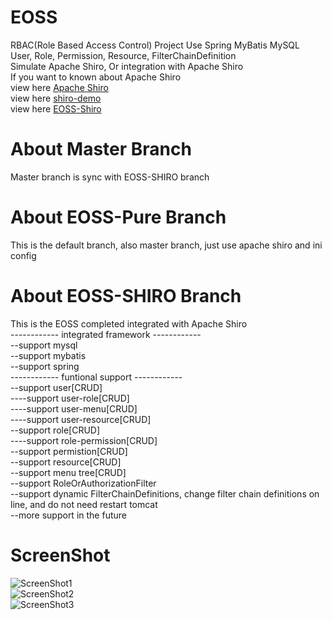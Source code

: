 # EOSS
RBAC(Role Based Access Control) Project Use Spring MyBatis MySQL  
User, Role, Permission, Resource, FilterChainDefinition  
Simulate Apache Shiro, Or integration with Apache Shiro  
If you want to known about Apache Shiro  
view here [Apache Shiro](http://shiro.apache.org/index.html "Apache Shiro")  
view here [shiro-demo](https://github.com/jelly-liu/shiro-demo "shiro-demo")  
view here [EOSS-Shiro](https://github.com/jelly-liu/EOSS "EOSS-Shiro")

# About Master Branch
Master branch is sync with EOSS-SHIRO branch

# About EOSS-Pure Branch
This is the default branch, also master branch, just use apache shiro and ini config

# About EOSS-SHIRO Branch
This is the EOSS completed integrated with Apache Shiro  
------------ integrated framework ------------  
--support mysql  
--support mybatis  
--support spring  
------------ funtional support ------------  
--support user[CRUD]  
----support user-role[CRUD]  
----support user-menu[CRUD]  
----support user-resource[CRUD]  
--support role[CRUD]  
----support role-permission[CRUD]  
--support permistion[CRUD]  
--support resource[CRUD]  
--support menu tree[CRUD]  
--support RoleOrAuthorizationFilter  
--support dynamic FilterChainDefinitions, change filter chain definitions on line, and do not need restart tomcat  
--more support in the future  

# ScreenShot  
![ScreenShot1](https://github.com/jelly-liu/EOSS/blob/master/ScreenShot1.png "ScreenShot1")  
![ScreenShot2](https://github.com/jelly-liu/EOSS/blob/master/ScreenShot2.png "ScreenShot2")  
![ScreenShot3](https://github.com/jelly-liu/EOSS/blob/master/ScreenShot3.png "ScreenShot3")  
